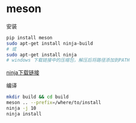 
# meson

安装

```sh
pip install meson
sudo apt-get install ninja-build
# 或
sudo apt-get install ninja
# windows 下载链接中的压缩包，解压后将路径添加到PATH
```

[ninja下载链接](https://github.com/ninja-build/ninja/releases)

编译

```sh
mkdir build && cd build
meson .. --prefix=/where/to/install
ninja -j 10
ninja install
```
